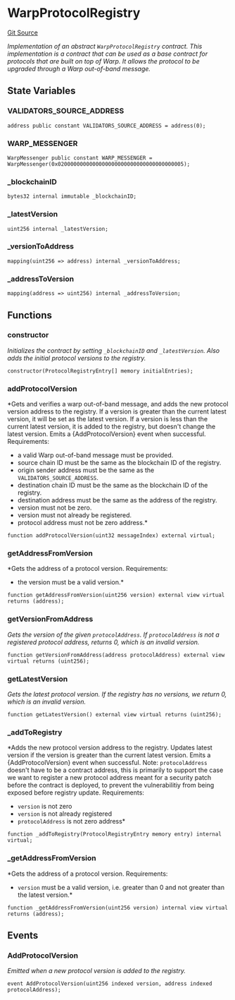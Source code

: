 # WarpProtocolRegistry
[Git Source](https://github.com/ava-labs/teleporter/blob/dde09fbf56cc395da6bfd76c7f894a3cf5b2cd9e/src/WarpProtocolRegistry.sol)

*Implementation of an abstract `WarpProtocolRegistry` contract.
This implementation is a contract that can be used as a base contract for protocols that are
built on top of Warp. It allows the protocol to be upgraded through a Warp out-of-band message.*


## State Variables
### VALIDATORS_SOURCE_ADDRESS

```solidity
address public constant VALIDATORS_SOURCE_ADDRESS = address(0);
```


### WARP_MESSENGER

```solidity
WarpMessenger public constant WARP_MESSENGER = WarpMessenger(0x0200000000000000000000000000000000000005);
```


### _blockchainID

```solidity
bytes32 internal immutable _blockchainID;
```


### _latestVersion

```solidity
uint256 internal _latestVersion;
```


### _versionToAddress

```solidity
mapping(uint256 => address) internal _versionToAddress;
```


### _addressToVersion

```solidity
mapping(address => uint256) internal _addressToVersion;
```


## Functions
### constructor

*Initializes the contract by setting `_blockchainID` and `_latestVersion`.
Also adds the initial protocol versions to the registry.*


```solidity
constructor(ProtocolRegistryEntry[] memory initialEntries);
```

### addProtocolVersion

*Gets and verifies a warp out-of-band message, and adds the new protocol version
address to the registry.
If a version is greater than the current latest version, it will be set as the latest version.
If a version is less than the current latest version, it is added to the registry, but
doesn't change the latest version.
Emits a {AddProtocolVersion} event when successful.
Requirements:
- a valid Warp out-of-band message must be provided.
- source chain ID must be the same as the blockchain ID of the registry.
- origin sender address must be the same as the `VALIDATORS_SOURCE_ADDRESS`.
- destination chain ID must be the same as the blockchain ID of the registry.
- destination address must be the same as the address of the registry.
- version must not be zero.
- version must not already be registered.
- protocol address must not be zero address.*


```solidity
function addProtocolVersion(uint32 messageIndex) external virtual;
```

### getAddressFromVersion

*Gets the address of a protocol version.
Requirements:
- the version must be a valid version.*


```solidity
function getAddressFromVersion(uint256 version) external view virtual returns (address);
```

### getVersionFromAddress

*Gets the version of the given `protocolAddress`.
If `protocolAddress` is not a registered protocol address, returns 0, which is an invalid version.*


```solidity
function getVersionFromAddress(address protocolAddress) external view virtual returns (uint256);
```

### getLatestVersion

*Gets the latest protocol version.
If the registry has no versions, we return 0, which is an invalid version.*


```solidity
function getLatestVersion() external view virtual returns (uint256);
```

### _addToRegistry

*Adds the new protocol version address to the registry.
Updates latest version if the version is greater than the current latest version.
Emits a {AddProtocolVersion} event when successful.
Note: `protocolAddress` doesn't have to be a contract address, this is primarily
to support the case we want to register a new protocol address meant for a security patch
before the contract is deployed, to prevent the vulnerabilitiy from being exposed before registry update.
Requirements:
- `version` is not zero
- `version` is not already registered
- `protocolAddress` is not zero address*


```solidity
function _addToRegistry(ProtocolRegistryEntry memory entry) internal virtual;
```

### _getAddressFromVersion

*Gets the address of a protocol version.
Requirements:
- `version` must be a valid version, i.e. greater than 0 and not greater than the latest version.*


```solidity
function _getAddressFromVersion(uint256 version) internal view virtual returns (address);
```

## Events
### AddProtocolVersion
*Emitted when a new protocol version is added to the registry.*


```solidity
event AddProtocolVersion(uint256 indexed version, address indexed protocolAddress);
```

